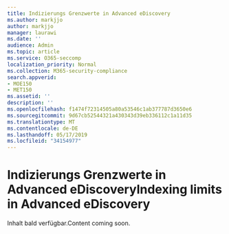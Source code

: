 ```yaml
---
title: Indizierungs Grenzwerte in Advanced eDiscovery
ms.author: markjjo
author: markjjo
manager: laurawi
ms.date: ''
audience: Admin
ms.topic: article
ms.service: O365-seccomp
localization_priority: Normal
ms.collection: M365-security-compliance
search.appverid:
- MOE150
- MET150
ms.assetid: ''
description: ''
ms.openlocfilehash: f1474f72314505a80a53546c1ab377787d3650e6
ms.sourcegitcommit: 9d67cb52544321a430343d39eb336112c1a11d35
ms.translationtype: MT
ms.contentlocale: de-DE
ms.lasthandoff: 05/17/2019
ms.locfileid: "34154977"
---
```

# <a name="indexing-limits-in-advanced-ediscovery"></a><span data-ttu-id="62617-102">Indizierungs Grenzwerte in Advanced eDiscovery</span><span class="sxs-lookup"><span data-stu-id="62617-102">Indexing limits in Advanced eDiscovery</span></span>

<span data-ttu-id="62617-103">Inhalt bald verfügbar.</span><span class="sxs-lookup"><span data-stu-id="62617-103">Content coming soon.</span></span>
